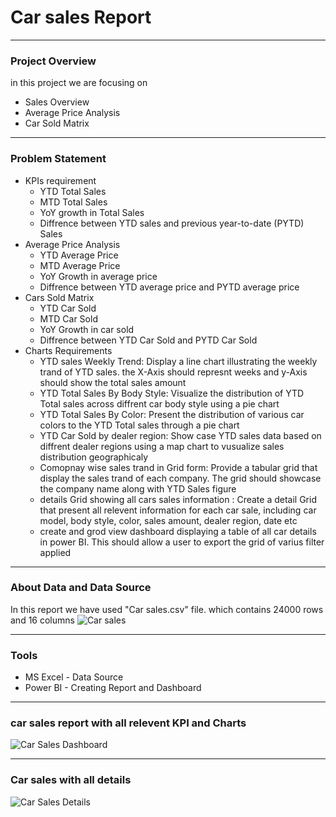 # Car sales Report

---
### Project Overview
in this project we are focusing on
- Sales Overview
- Average Price Analysis
- Car Sold Matrix


---
### Problem Statement

- KPIs requirement
  - YTD Total Sales
  - MTD Total Sales
  - YoY growth in Total Sales
  - Diffrence between YTD sales and previous year-to-date (PYTD) Sales
- Average Price Analysis
  - YTD Average Price
  - MTD Average Price
  - YoY Growth in average price
  - Diffrence between YTD average price and PYTD average price
- Cars Sold Matrix
  - YTD Car Sold
  - MTD Car Sold
  - YoY Growth in car sold
  - Diffrence between YTD Car Sold and PYTD Car Sold 
- Charts Requirements
  - YTD sales Weekly Trend: Display a line chart illustrating the weekly trand of YTD sales. the X-Axis should represnt weeks and y-Axis should show the total sales amount
  - YTD Total Sales By Body Style: Visualize the distribution of YTD Total sales across diffrent car body style using a pie chart
  - YTD Total Sales By Color: Present the distribution of various car colors to the YTD Total sales through a pie chart
  - YTD Car Sold by dealer region: Show case YTD sales data based on diffrent dealer regions using a map chart to vusualize sales distribution geographicaly
  - Comopnay wise sales trand in Grid form: Provide a tabular grid that display the sales trand of each company. The grid should showcase the company name along with YTD Sales figure
  - details Grid showing all cars sales information : Create a detail Grid that present all relevent information for each car sale, including car model, body style, color, sales amount, dealer region, date etc
  - create and grod view dashboard displaying a table of all car details in power BI. This should allow a user to export the grid of varius filter applied

 ---
### About Data and Data Source 
In this report we have used "Car sales.csv" file. which contains 24000 rows and 16 columns
![Car sales](https://github.com/WaseemAbbas1986/Car-sales-Report-PowerBI/assets/168902203/6fea0c58-8460-4c80-88e7-27ec21cd0ae5)


---
### Tools
- MS Excel - Data Source
- Power BI - Creating Report and Dashboard


---
### car sales report with all relevent KPI and Charts

![Car Sales Dashboard](https://github.com/WaseemAbbas1986/Car-sales-Report-PowerBI/assets/168902203/12c316d4-657b-407c-80ec-4ffea6bcb14d)

 
 ---
 ### Car sales with all details

 ![Car Sales Details](https://github.com/WaseemAbbas1986/Car-sales-Report-PowerBI/assets/168902203/d97241ee-175f-4faa-a3d5-faab61699610)


